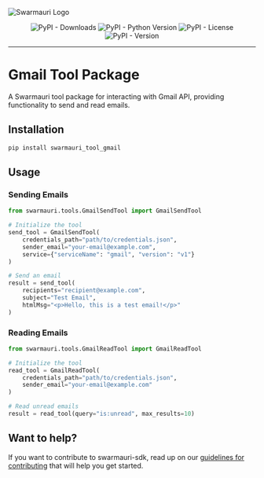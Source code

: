 ![Swarmauri Logo](https://res.cloudinary.com/dbjmpekvl/image/upload/v1730099724/Swarmauri-logo-lockup-2048x757_hww01w.png)

<div align="center">

![PyPI - Downloads](https://img.shields.io/pypi/dm/swarmauri_tool_gmail)
![PyPI - Python Version](https://img.shields.io/pypi/pyversions/swarmauri_tool_gmail)
![PyPI - License](https://img.shields.io/pypi/l/swarmauri_tool_gmail)
![PyPI - Version](https://img.shields.io/pypi/v/swarmauri_tool_gmail?label=swarmauri_tool_gmail&color=green)

</div>

---

# Gmail Tool Package

A Swarmauri tool package for interacting with Gmail API, providing functionality to send and read emails.

## Installation

```bash
pip install swarmauri_tool_gmail
```

## Usage

### Sending Emails
```python
from swarmauri.tools.GmailSendTool import GmailSendTool

# Initialize the tool
send_tool = GmailSendTool(
    credentials_path="path/to/credentials.json",
    sender_email="your-email@example.com",
    service={"serviceName": "gmail", "version": "v1"}
)

# Send an email
result = send_tool(
    recipients="recipient@example.com",
    subject="Test Email",
    htmlMsg="<p>Hello, this is a test email!</p>"
)
```

### Reading Emails
```python
from swarmauri.tools.GmailReadTool import GmailReadTool

# Initialize the tool
read_tool = GmailReadTool(
    credentials_path="path/to/credentials.json",
    sender_email="your-email@example.com"
)

# Read unread emails
result = read_tool(query="is:unread", max_results=10)
```

## Want to help?

If you want to contribute to swarmauri-sdk, read up on our [guidelines for contributing](https://github.com/swarmauri/swarmauri-sdk/blob/master/contributing.md) that will help you get started.

